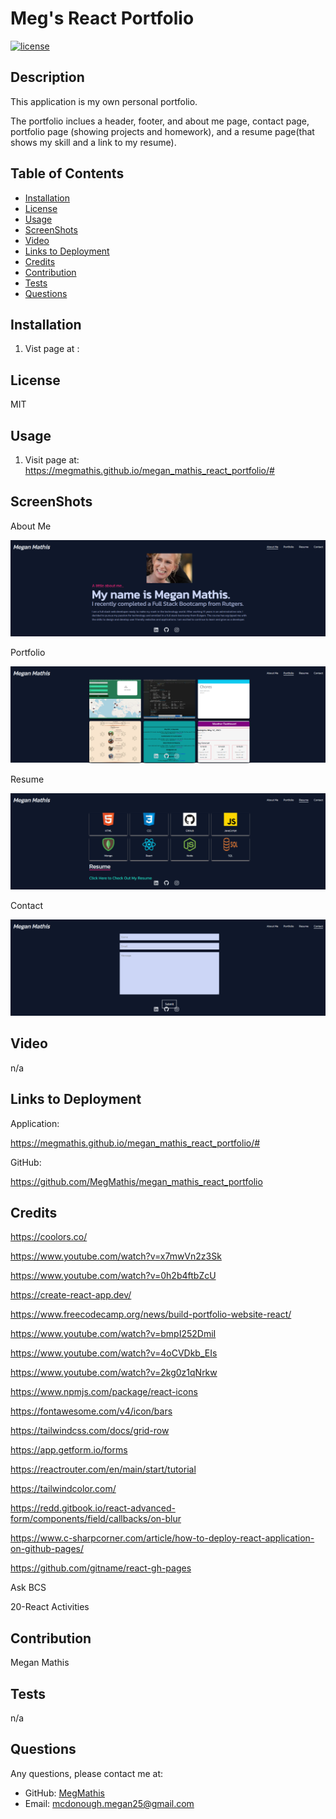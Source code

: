 # Meg's React Portfolio

[![license](https://img.shields.io/badge/License-MIT-ff69b4)](https://shields.io)

## Description

This application is my own personal portfolio.

The portfolio inclues a header, footer, and about me page, contact page, portfolio page (showing projects and homework), and a resume page(that shows my skill and a link to my resume).

## Table of Contents

- [Installation](#installation)
- [License](#license)
- [Usage](#usage)
- [ScreenShots](#screenshots)
- [Video](#video)
- [Links to Deployment](#linkstodeployment)
- [Credits](#LinkstoDeployment)
- [Contribution](#contribution)
- [Tests](#tests)
- [Questions](#questions)

## Installation

1. Vist page at :

## License

MIT

## Usage

1. Visit page at: https://megmathis.github.io/megan_mathis_react_portfolio/#

## ScreenShots

About Me

![Screenshot.](./src/assets/about_me.png)

Portfolio

![Screenshot.](./src/assets/portfolio.png)

Resume

![Screenshot.](./src/assets/resume.png)

Contact

![Screenshot.](./src/assets/contact.png)

## Video

n/a

## Links to Deployment

Application:

https://megmathis.github.io/megan_mathis_react_portfolio/#

GitHub:

https://github.com/MegMathis/megan_mathis_react_portfolio

## Credits

https://coolors.co/

https://www.youtube.com/watch?v=x7mwVn2z3Sk

https://www.youtube.com/watch?v=0h2b4ftbZcU

https://create-react-app.dev/

https://www.freecodecamp.org/news/build-portfolio-website-react/

https://www.youtube.com/watch?v=bmpI252DmiI

https://www.youtube.com/watch?v=4oCVDkb_EIs

https://www.youtube.com/watch?v=2kg0z1qNrkw

https://www.npmjs.com/package/react-icons

https://fontawesome.com/v4/icon/bars

https://tailwindcss.com/docs/grid-row

https://app.getform.io/forms

https://reactrouter.com/en/main/start/tutorial

https://tailwindcolor.com/

https://redd.gitbook.io/react-advanced-form/components/field/callbacks/on-blur

https://www.c-sharpcorner.com/article/how-to-deploy-react-application-on-github-pages/

https://github.com/gitname/react-gh-pages

Ask BCS

20-React Activities

## Contribution

Megan Mathis

## Tests

n/a

## Questions

Any questions, please contact me at:

- GitHub:
  [MegMathis](http://github.com/MegMathis)
- Email:
  [mcdonough.megan25@gmail.com](mailto:mcdonough.megan25@gmail.com)
